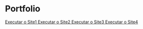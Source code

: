 # Portfolio
<a href="https://rauffaagust.github.io/Portfolio/Site1/index.html"> Executar o Site1
<a href="https://rauffaagust.github.io/Portfolio/Site2/index.html"> Executar o Site2
<a href="https://rauffaagust.github.io/Portfolio/Site3/index.html"> Executar o Site3
<a href="https://rauffaagust.github.io/Portfolio/Site4/index.html"> Executar o Site4
